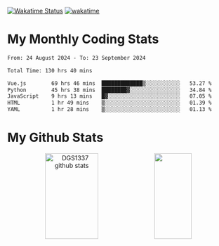 [![Wakatime Status](https://github.com/noopurphalak/noopurphalak/workflows/wakatime-status-update/badge.svg)](https://github.com/noopurphalak/noopurphalak/actions/workflows/main.yml)
[![wakatime](https://wakatime.com/badge/user/80ace140-ef40-4fdd-b8ed-f3be3d2e1aea.svg)](https://wakatime.com/@80ace140-ef40-4fdd-b8ed-f3be3d2e1aea)

# My Monthly Coding Stats

<!--START_SECTION:waka-->

```txt
From: 24 August 2024 - To: 23 September 2024

Total Time: 130 hrs 40 mins

Vue.js        69 hrs 46 mins  █████████████▒░░░░░░░░░░░   53.27 %
Python        45 hrs 38 mins  ████████▓░░░░░░░░░░░░░░░░   34.84 %
JavaScript    9 hrs 13 mins   █▓░░░░░░░░░░░░░░░░░░░░░░░   07.05 %
HTML          1 hr 49 mins    ▒░░░░░░░░░░░░░░░░░░░░░░░░   01.39 %
YAML          1 hr 28 mins    ▒░░░░░░░░░░░░░░░░░░░░░░░░   01.13 %
```

<!--END_SECTION:waka-->

# My Github Stats
<div style="text-align: center;">
  <img width="49%" height="195px" src="https://github-readme-stats-sigma-five.vercel.app/api?username=noopurphalak&show_icons=true&count_private=true&hide_border=true&title_color=ecf2f8&icon_color=0d1117&text_color=FFFFFF&bg_color=0d1117" alt="DGS1337 github stats" />
  <img width="41%" height="195px" src="https://github-readme-stats-sigma-five.vercel.app/api/top-langs/?username=noopurphalak&layout=compact&hide_border=true&title_color=ecf2f8&text_color=FFFFFF&bg_color=0d1117" />
</div>
